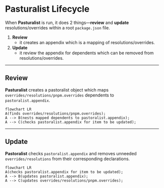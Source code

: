 # Pasturalist Lifecycle

When **Pasturalist** is run, it does 2 things—**review** and **update** resolutions/overrides within a root `package.json` file.

1. **Review**
   - it creates an appendix which is a mapping of resolutions/overrides.
2. **Update**
   - it review the appendix for dependents which can be removed from resolutions/overrides.

---

## Review

**Pasturalist** creates a pastoralist object which maps `overrides/resolutions/pnpm.overrides` dependents to `pastoralist.appendix`.

```mermaid
flowchart LR
A(finds overrides/resolutions/pnpm.overrides);
A --> B(nests mapped dependents to pastoralist.appendix);
A --> C(checks pastoralist.appendix for item to be updated);
```

---

## Update

**Pastoralist** checks `pastoralist.appendix` and removes unneeded `overrides/resolutions` from their corresponding declarations.

```mermaid
flowchart LR
A(checks pastoralist.appendix for item to be updated);
A --> B(updates pastoralist.appendix);
A --> C(updates overrides/resolutions/pnpm.overrides);
```
